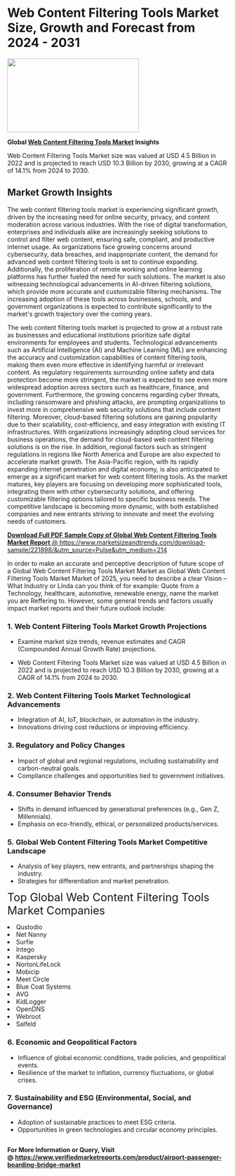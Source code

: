 <H1>Web Content Filtering Tools Market Size, Growth and Forecast from 2024 - 2031</H1><img class="aligncenter size-medium wp-image-584254" src="https://thirdeyenews.in/wp-content/uploads/2024/09/Global-Market-Research-300x168.jpeg" alt="" width="300" height="168" /><p><strong>Global&nbsp;<a href="https://www.marketsizeandtrends.com/download-sample/221898/&amp;utm_source=Pulse&amp;utm_medium=214">Web Content Filtering Tools Market</a> Insights</strong></p><p>Web Content Filtering Tools Market size was valued at USD 4.5 Billion in 2022 and is projected to reach USD 10.3 Billion by 2030, growing at a CAGR of 14.1% from 2024 to 2030.</p><p><h2>Market Growth Insights</h2> <p>The web content filtering tools market is experiencing significant growth, driven by the increasing need for online security, privacy, and content moderation across various industries. With the rise of digital transformation, enterprises and individuals alike are increasingly seeking solutions to control and filter web content, ensuring safe, compliant, and productive internet usage. As organizations face growing concerns around cybersecurity, data breaches, and inappropriate content, the demand for advanced web content filtering tools is set to continue expanding. Additionally, the proliferation of remote working and online learning platforms has further fueled the need for such solutions. The market is also witnessing technological advancements in AI-driven filtering solutions, which provide more accurate and customizable filtering mechanisms. The increasing adoption of these tools across businesses, schools, and government organizations is expected to contribute significantly to the market's growth trajectory over the coming years.</p> <p><a href="#"></a></p> <p>The web content filtering tools market is projected to grow at a robust rate as businesses and educational institutions prioritize safe digital environments for employees and students. Technological advancements such as Artificial Intelligence (AI) and Machine Learning (ML) are enhancing the accuracy and customization capabilities of content filtering tools, making them even more effective in identifying harmful or irrelevant content. As regulatory requirements surrounding online safety and data protection become more stringent, the market is expected to see even more widespread adoption across sectors such as healthcare, finance, and government. Furthermore, the growing concerns regarding cyber threats, including ransomware and phishing attacks, are prompting organizations to invest more in comprehensive web security solutions that include content filtering. Moreover, cloud-based filtering solutions are gaining popularity due to their scalability, cost-efficiency, and easy integration with existing IT infrastructures. With organizations increasingly adopting cloud services for business operations, the demand for cloud-based web content filtering solutions is on the rise. In addition, regional factors such as stringent regulations in regions like North America and Europe are also expected to accelerate market growth. The Asia-Pacific region, with its rapidly expanding internet penetration and digital economy, is also anticipated to emerge as a significant market for web content filtering tools. As the market matures, key players are focusing on developing more sophisticated tools, integrating them with other cybersecurity solutions, and offering customizable filtering options tailored to specific business needs. The competitive landscape is becoming more dynamic, with both established companies and new entrants striving to innovate and meet the evolving needs of customers. <p><a href="#"></p><p><span class=""><strong>Download Full PDF Sample Copy of Global Web Content Filtering Tools Market Report</strong> @ <a href="https://www.marketsizeandtrends.com/download-sample/221898/&amp;utm_source=Pulse&amp;utm_medium=214" target="_blank">https://www.marketsizeandtrends.com/download-sample/221898/&amp;utm_source=Pulse&amp;utm_medium=214</a></span></p><p>In order to make an accurate and perceptive description of future scope of a Global&nbsp;Web Content Filtering Tools Market Market as Global&nbsp;Web Content Filtering Tools Market Market of 2025, you need to describe a clear Vision &ndash; What Industry or Linda can you think of for example: Quote from a Technology, healthcare, automotive, renewable energy, name the market you are Reffering to. However, some general trends and factors usually impact market reports and their future outlook include:</p><h3>1.&nbsp;<strong>Web Content Filtering Tools Market Growth Projections</strong></h3><ul><li>Examine market size trends, revenue estimates and CAGR (Compounded Annual Growth Rate) projections.</li><li><p>Web Content Filtering Tools Market size was valued at USD 4.5 Billion in 2022 and is projected to reach USD 10.3 Billion by 2030, growing at a CAGR of 14.1% from 2024 to 2030.</p></li></ul><h3>2.&nbsp;<strong>Web Content Filtering Tools Market Technological Advancements</strong></h3><ul><li>Integration of AI, IoT, blockchain, or automation in the industry.</li><li>Innovations driving cost reductions or improving efficiency.</li></ul><h3>3.&nbsp;<strong>Regulatory and Policy Changes</strong></h3><ul><li>Impact of global and regional regulations, including sustainability and carbon-neutral goals.</li><li>Compliance challenges and opportunities tied to government initiatives.</li></ul><h3>4.&nbsp;<strong>Consumer Behavior Trends</strong></h3><ul><li>Shifts in demand influenced by generational preferences (e.g., Gen Z, Millennials).</li><li>Emphasis on eco-friendly, ethical, or personalized products/services.</li></ul><h3>5.&nbsp;<strong>Global Web Content Filtering Tools Market Competitive Landscape</strong></h3><ul><li>Analysis of key players, new entrants, and partnerships shaping the industry.</li><li>Strategies for differentiation and market penetration.</li></ul><p data-pm-slice="1 1 []"><span style="color: inherit; font-family: inherit; font-size: 25px;">Top Global Web Content Filtering Tools Market Companies</span></p><div class="" data-test-id=""><p><li>Qustodio</li><li> Net Nanny</li><li> Surfie</li><li> Intego</li><li> Kaspersky</li><li> NortonLifeLock</li><li> Mobicip</li><li> Meet Circle</li><li> Blue Coat Systems</li><li> AVG</li><li> KidLogger</li><li> OpenDNS</li><li> Webroot</li><li> Salfeld</li></p></div><h3>6.&nbsp;<strong>Economic and Geopolitical Factors</strong></h3><ul><li>Influence of global economic conditions, trade policies, and geopolitical events.</li><li>Resilience of the market to inflation, currency fluctuations, or global crises.</li></ul><h3>7.&nbsp;<strong>Sustainability and ESG (Environmental, Social, and Governance)</strong></h3><ul><li>Adoption of sustainable practices to meet ESG criteria.</li><li>Opportunities in green technologies and circular economy principles.</li></ul><h2><strong style="font-size: 14px;">For More Information or Query, Visit @&nbsp;</strong><a style="background-color: #ffffff; font-size: 14px;" href="https://www.marketsizeandtrends.com/report/web-content-filtering-tools-market/" target="_blank">https://www.verifiedmarketreports.com/product/airport-passenger-boarding-bridge-market</a></h2>
